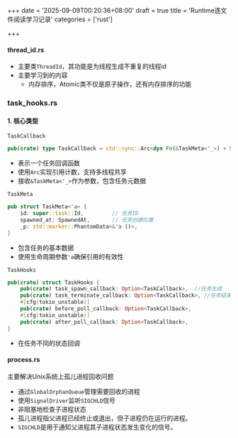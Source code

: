+++
date = '2025-09-09T00:20:36+08:00'
draft = true
title = 'Runtime逐文件阅读学习记录'
categories = ['rust']

+++

#### thread_id.rs

* 主要类`ThreadId`，其功能是为线程生成不重复的线程id
* 主要学习到的内容
  * 内存排序，Atomic类不仅是原子操作，还有内存排序的功能

### task_hooks.rs

#### 1. 核心类型

`TaskCallback`

```rust
pub(crate) type TaskCallback = std::sync::Arc<dyn Fn(&TaskMeta<'_>) + Send + Sync>;
```

* 表示一个任务回调函数
* 使用`Arc`实现引用计数，支持多线程共享
* 接收`&TaskMeta<'_>`作为参数，包含任务元数据

`TaskMeta`

```rust
pub struct TaskMeta<'a> {
    id: super::task::Id,         // 任务ID
    spawned_at: SpawnedAt,       // 任务创建位置
    _p: std::marker::PhantomData<&'a ()>,
}
```

* 包含任务的基本数据
* 使用生命周期参数`'a`确保引用的有效性

`TaskHooks`

```rust
pub(crate) struct TaskHooks {
    pub(crate) task_spawn_callback: Option<TaskCallback>,  //任务生成
    pub(crate) task_terminate_callback: Option<TaskCallback>, //任务结束
    #[cfg(tokio_unstable)]
    pub(crate) before_poll_callback: Option<TaskCallback>,
    #[cfg(tokio_unstable)]
    pub(crate) after_poll_callback: Option<TaskCallback>,
}
```

* 在任务不同的状态回调

#### process.rs

主要解决Unix系统上孤儿进程回收问题

- 通过`GlobalOrphanQueue`管理需要回收的进程
- 使用`SignalDriver`监听`SIGCHLD`信号
- 非阻塞地检查子进程状态
- 孤儿进程指父进程已经终止或退出，但子进程仍在运行的进程。
- `SIGCHLD`是用于通知父进程其子进程状态发生变化的信号。

